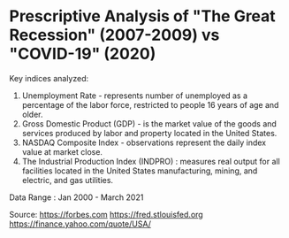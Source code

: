 # Prescriptive Analysis of "The Great Recession" (2007-2009) vs "COVID-19" (2020)

Key indices analyzed:

1. Unemployment Rate - represents number of unemployed as a percentage of the labor force, restricted to people 16 years of age and older.
2. Gross Domestic Product (GDP) - is the market value of the goods and services produced by labor and property located in the United States.
3. NASDAQ Composite Index - observations represent the daily index value at market close. 
4. The Industrial Production Index (INDPRO) : measures real output for all facilities located in the United States manufacturing, mining, and electric, and gas utilities.

Data Range : 
Jan 2000 - March 2021

Source:
https://forbes.com
https://fred.stlouisfed.org
https://finance.yahoo.com/quote/USA/
